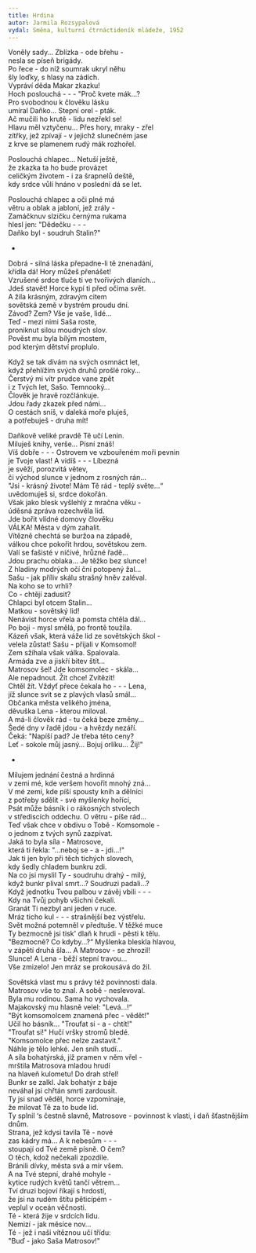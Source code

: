 ```yaml
---
title: Hrdina 
autor: Jarmila Rozsypalová
vydal: Směna, kulturní čtrnáctideník mládeže, 1952
---
```


Voněly sady… Zblízka - ode břehu -   
nesla se píseň brigády.    
Po řece - do níž soumrak ukryl něhu   
šly loďky, s hlasy na zádích.   
Vypráví děda Makar zkazku!   
Hoch poslouchá - - - "Proč kvete mák…?   
Pro svobodnou k člověku lásku    
umíral Daňko… Stepní orel - pták.   
Ač mučili ho krutě - lidu nezřekl se!   
Hlavu měl vztyčenu… Přes hory, mraky - zřel  
zítřky, jež zpívají - v jejichž slunečném jase   
z krve se plamenem rudý mák rozhořel.

Poslouchá chlapec… Netuší ještě,    
že zkazka ta ho bude provázet   
celičkým životem - i za šrapnelů deště,    
kdy srdce vůlí hnáno v poslední dá se let.

Poslouchá chlapec a oči plné má    
větru a oblak a jabloní, jež zrály -   
Zamáčknuv slzičku černýma rukama   
hlesl jen: "Dědečku - - -     
Daňko byl - soudruh Stalin?"

-

Dobrá - silná láska přepadne-li tě znenadání,   
křídla dá! Hory můžeš přenášet!      
Vzrušené srdce tluče ti ve tvořivých dlaních…   
Jdeš stavět! Horce kypí ti před očima svět.   
A žila krásným, zdravým citem     
sovětská země v bystrém proudu dní.   
Závod? Zem? Vše je vaše, lidé…    
Teď - mezi nimi Saša roste,    
proniknut silou moudrých slov.  
Pověst mu byla bílým mostem,   
pod kterým dětství proplulo.

Když se tak dívám na svých osmnáct let,   
když přehlížím svých druhů prošlé roky…   
Čerstvý mi vítr prudce vane zpět    
i z Tvých let, Sašo. Temnooký…   
Člověk je hravě rozčlánkuje.   
Jdou řady zkazek před námi…   
O cestách sníš, v daleká moře pluješ,   
a potřebuješ - druha mít!

Daňkově veliké pravdě Tě učí Lenin.    
Miluješ knihy, verše… Písní znáš!   
Víš dobře - - - Ostrovem ve vzbouřeném moři pevnin   
je Tvoje vlast! A vidíš - - - Líbezná     
je svěží, porozvitá větev,    
či východ slunce v jednom z rosných rán…   
"Jsi - krásný živote! Mám Tě rád - teplý světe…“  
uvědomuješ si, srdce dokořán.   
Však jako blesk vyšlehlý z mračna věku -  
úděsná zpráva rozechvěla lid.   
Jde bořit vlídné domovy člověku    
VÁLKA! Města v dým zahalit.    
Vítězně chechtá se buržoa na západě,      
válkou chce pokořit hrdou, sovětskou zem.   
Valí se fašisté v ničivé, hrůzné řadě…    
Jdou prachu oblaka… Je těžko bez slunce!   
Z hladiny modrých očí ční potopený žal…   
Sašu - jak příliv skálu strašný hněv zaléval.   
Na koho se to vrhli?   
Co - chtějí zadusit?   
Chlapci byl otcem Stalin…     
Matkou - sovětský lid!   
Nenávist horce vřela a pomsta chtěla dál…    
Po boji - mysl smělá, po frontě toužila.   
Kázeň však, která váže lid ze sovětských škol -    
velela zůstat! Sašu - přijali v Komsomol!   
Zem sžíhala však válka. Spalovala.   
Armáda zve a jiskří bitev štít…    
Matrosov šel! Jde komsomolec - skála...  
Ale nepadnout. Žít chce! Zvítězit!   
Chtěl žít. Vždyť přece čekala ho - - - Lena,    
jíž slunce svit se z plavých vlasů smál…   
Občanka města velikého jména,      
děvuška Lena - kterou miloval.    
A má-li člověk rád - tu čeká beze změny…   
Šedé dny v řadě jdou - a hvězdy nezáří.   
Čeká: "Napíší pad? Je třeba této ceny?    
Leť - sokole můj jasný… Bojuj orlíku… Žij!"

-

Milujem jednání čestná a hrdinná     
v zemi mé, kde veršem hovořit mnohý zná…    
V mé zemi, kde píší spousty knih a dělníci   
z potřeby sdělit - své myšlenky hořící,    
Psát může básník i o rákosných stvolech   
v střediscích oddechu. O větru - píše rád…   
Teď však chce v obdivu o Tobě - Komsomole -  
o jednom z tvých synů zazpívat.      
Jaká to byla síla - Matrosove,    
která ti řekla: "...neboj se - a - jdi...!"    
Jak ti jen bylo při těch tichých slovech,    
kdy šedly chladem bunkru zdi.       
Na co jsi myslil Ty - soudruhu drahý - milý,   
když bunkr plival smrt…? Soudruzi padali…?    
Když jednotku Tvou palbou v závěj vbili - - -    
Kdy na Tvůj pohyb všichni čekali.      
Granát Ti nezbyl ani jeden v ruce.    
Mráz ticho kul - - - strašnější bez výstřelu.  
Svět možná potemněl v předtuše. V těžké muce   
Ty bezmocně jsi tisk' dlaň k hrudi - pěsti k tělu.  
"Bezmocně? Co kdyby…?“ Myšlenka bleskla hlavou,  
v zápětí druhá šla… A Matrosov - se zhrozil!   
Slunce! A Lena - běží stepní travou…      
Vše zmizelo! Jen mráz se prokousává do žil.     

Sovětská vlast mu s právy též povinnosti dala.   
Matrosov vše to znal. A sobě - neslevoval.   
Byla mu rodinou. Sama ho vychovala.    
Majakovský mu hlasně velel: "Levá…!“   
"Být komsomolcem znamená přec - vědět!"    
Učil ho básník… "Troufat si - a - chtít!"   
"Troufat si!" Hučí vršky stromů bledé.   
"Komsomolce přec nelze zastavit."    
Náhle je tělo lehké. Jen sníh studí…   
A síla bohatýrská, jíž pramen v něm vřel -  
mrštila Matrosova mladou hrudí      
na hlaveň kulometu! Do drah střel!   
Bunkr se zalkl. Jak bohatýr z báje    
neváhal jsi chřtán smrti zardousit.  
Ty jsi snad věděl, horce vzpomínaje,   
že milovat Tě za to bude lid.    
Ty splnil ‘s čestně slavně, Matrosove   -
povinnost k vlasti, i daň šťastnějším dnům.  
Strana, jež kdysi tavila Tě - nové    
zas kádry má… A k nebesům - - -    
stoupají od Tvé země písně. O čem?   
O těch, kdož nečekali zpozdile.    
Bránili dívky, města svá a mír všem.  
A na Tvé stepní, drahé mohyle -  
kytice rudých květů tančí větrem…   
Tví druzi bojoví říkají s hrdostí,  
že jsi na rudém štítu pěticípém -   
veplul v oceán věčnosti.   
Té - která žije v srdcích lidu.   
Nemizí - jak měsíce nov…     
Té - jež i naši vítěznou učí třídu:    
"Buď - jako Saša Matrosov!"      